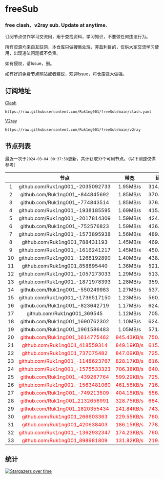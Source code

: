 # freeSub
### free clash、v2ray sub. Update at anytime.

订阅节点仅作学习交流用，用于查找资料，学习知识，不要做任何违法行为。

所有资源均来自互联网，本仓库只做搜集处理，非盈利目的，仅供大家交流学习使用，出现违法问题概不负责。

如有侵权，请Issue，删。

如有好的免费节点网站或者建议，欢迎Issue，将仓库做大做强。

## 订阅地址
[Clash](https://raw.githubusercontent.com/Ruk1ng001/freeSub/main/clash.yaml)
```
https://raw.githubusercontent.com/Ruk1ng001/freeSub/main/clash.yaml
```
[V2ray](https://raw.githubusercontent.com/Ruk1ng001/freeSub/main/v2ray)
```
https://raw.githubusercontent.com/Ruk1ng001/freeSub/main/v2ray
```

## 节点列表

最近一次于`2024-03-04 08:37:58`更新，共计获取`33`个可用节点。（以下测速仅供参考）

|  | 节点 | 带宽 | 延迟 |
|:-:|:--:|:--:|:--:|
 | 1 | github.com/Ruk1ng001_-2035092733 | 1.95MB/s | 314.00ms |
 | 2 | github.com/Ruk1ng001_-844845692 | 1.85MB/s | 370.00ms |
 | 3 | github.com/Ruk1ng001_-774843514 | 1.85MB/s | 376.00ms |
 | 4 | github.com/Ruk1ng001_-1938185595 | 1.69MB/s | 415.00ms |
 | 5 | github.com/Ruk1ng001_-2017814309 | 1.59MB/s | 424.00ms |
 | 6 | github.com/Ruk1ng001_-752576823 | 1.59MB/s | 436.00ms |
 | 7 | github.com/Ruk1ng001_-1573895938 | 1.56MB/s | 489.00ms |
 | 8 | github.com/Ruk1ng001_788431193 | 1.45MB/s | 469.00ms |
 | 9 | github.com/Ruk1ng001_-1616241217 | 1.45MB/s | 450.00ms |
 | 10 | github.com/Ruk1ng001_-1268192890 | 1.40MB/s | 438.00ms |
 | 11 | github.com/Ruk1ng001_858895440 | 1.36MB/s | 521.00ms |
 | 12 | github.com/Ruk1ng001_-1057273033 | 1.29MB/s | 513.00ms |
 | 13 | github.com/Ruk1ng001_-1871978393 | 1.28MB/s | 359.00ms |
 | 14 | github.com/Ruk1ng001_-550249983 | 1.27MB/s | 537.00ms |
 | 15 | github.com/Ruk1ng001_-1736517150 | 1.23MB/s | 560.00ms |
 | 16 | github.com/Ruk1ng001_-823642719 | 1.17MB/s | 624.00ms |
 | 17 | github.com/Ruk1ng001_369545 | 1.12MB/s | 705.00ms |
 | 18 | github.com/Ruk1ng001_1690762302 | 1.10MB/s | 624.00ms |
 | 19 | github.com/Ruk1ng001_1961586483 | 1.05MB/s | 571.00ms |
 | 20 | <font color=red>github.com/Ruk1ng001_1614775462</font> | <font color=red>945.43KB/s</font> | <font color=red>750.00ms</font> |
 | 21 | <font color=red>github.com/Ruk1ng001_418559314</font> | <font color=red>849.19KB/s</font> | <font color=red>615.00ms</font> |
 | 22 | <font color=red>github.com/Ruk1ng001_737075482</font> | <font color=red>847.09KB/s</font> | <font color=red>725.00ms</font> |
 | 23 | <font color=red>github.com/Ruk1ng001_-1148623767</font> | <font color=red>828.17KB/s</font> | <font color=red>616.00ms</font> |
 | 24 | <font color=red>github.com/Ruk1ng001_-1575533323</font> | <font color=red>706.38KB/s</font> | <font color=red>640.00ms</font> |
 | 25 | <font color=red>github.com/Ruk1ng001_-439287764</font> | <font color=red>599.29KB/s</font> | <font color=red>725.00ms</font> |
 | 26 | <font color=red>github.com/Ruk1ng001_-1563481060</font> | <font color=red>461.56KB/s</font> | <font color=red>716.00ms</font> |
 | 27 | <font color=red>github.com/Ruk1ng001_-749213509</font> | <font color=red>404.15KB/s</font> | <font color=red>556.00ms</font> |
 | 28 | <font color=red>github.com/Ruk1ng001_2132656991</font> | <font color=red>328.75KB/s</font> | <font color=red>684.00ms</font> |
 | 29 | <font color=red>github.com/Ruk1ng001_1820355434</font> | <font color=red>241.84KB/s</font> | <font color=red>743.00ms</font> |
 | 30 | <font color=red>github.com/Ruk1ng001_266603363</font> | <font color=red>229.55KB/s</font> | <font color=red>760.00ms</font> |
 | 31 | <font color=red>github.com/Ruk1ng001_420638403</font> | <font color=red>186.15KB/s</font> | <font color=red>778.00ms</font> |
 | 32 | <font color=red>github.com/Ruk1ng001_-1362932347</font> | <font color=red>174.23KB/s</font> | <font color=red>760.00ms</font> |
 | 33 | <font color=red>github.com/Ruk1ng001_898981809</font> | <font color=red>131.82KB/s</font> | <font color=red>219.00ms</font> |


## 统计

[![Stargazers over time](https://starchart.cc/Ruk1ng001/freeSub.svg)](https://starchart.cc/Ruk1ng001/freeSub)
